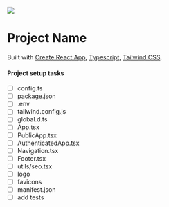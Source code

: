 ![](https://trevfolio-2-pub.s3.amazonaws.com/assets/TN_logo.png)

# Project Name

Built with [Create React App](https://create-react-app.dev/), [Typescript](https://www.typescriptlang.org/), [Tailwind CSS](https://tailwindcss.com/).

#### Project setup tasks

- [ ] config.ts
- [ ] package.json
- [ ] .env
- [ ] tailwind.config.js
- [ ] global.d.ts
- [ ] App.tsx
- [ ] PublicApp.tsx
- [ ] AuthenticatedApp.tsx
- [ ] Navigation.tsx
- [ ] Footer.tsx
- [ ] utils/seo.tsx
- [ ] logo
- [ ] favicons
- [ ] manifest.json
- [ ] add tests
